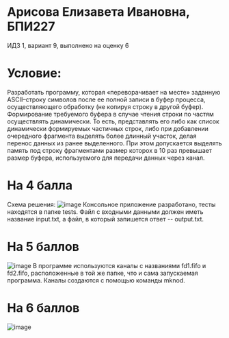 # Арисова Елизавета Ивановна, БПИ227
ИДЗ 1, вариант 9, выполнено на оценку 6
# Условие:
Разработать программу, которая «переворачивает на месте» заданную ASCII–строку символов после ее полной записи в буфер процесса, осуществляющего обработку (не копируя строку в другой буфер). Формирование требуемого буфера в случае чтения строки по частям осуществлять динамически. То есть, представлять его либо как список динамически формируемых частичных строк, либо при добавлении очередного фрагмента выделять более длинный участок, делая перенос данных из ранее выделенного. При этом допускается выделять память под строку фрагментами размер которох в 10 раз превышает размер буфера, используемого для передачи данных через канал.
# На 4 балла
Схема решения:
![image](https://github.com/in-the-neon-sunrise/OS_ihw1/assets/64023022/acc33ea8-a09d-438e-9fa9-729bfc857c45)
Консольное приложение разработано, тесты находятся в папке tests.
Файл с входными данными должен иметь название input.txt, а файл, в который запишется ответ -- output.txt.
# На 5 баллов
![image](https://github.com/in-the-neon-sunrise/OS_ihw1/assets/64023022/d341ff98-8bfd-4dbb-99c9-e8309ece6be7)
В программе используются каналы с названиями fd1.fifo и fd2.fifo, расположенные в той же папке, что и сама запускаемая программа. Каналы создаются с помощью команды mknod.
# На 6 баллов
![image](https://github.com/in-the-neon-sunrise/OS_ihw1/assets/64023022/add0ba85-9926-4a30-8ef2-8e004c81a89c)

